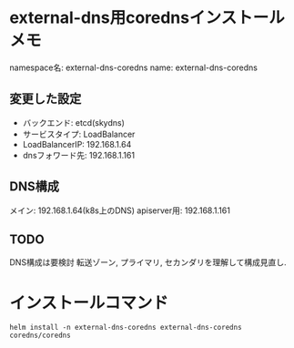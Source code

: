 # external-dns用corednsインストールメモ
namespace名: external-dns-coredns
name: external-dns-coredns


## 変更した設定
- バックエンド: etcd(skydns)
- サービスタイプ: LoadBalancer
- LoadBalancerIP: 192.168.1.64
- dnsフォワード先: 192.168.1.161

## DNS構成
メイン: 192.168.1.64(k8s上のDNS)
apiserver用: 192.168.1.161

## TODO
DNS構成は要検討
転送ゾーン, プライマリ, セカンダリを理解して構成見直し.

# インストールコマンド
```
helm install -n external-dns-coredns external-dns-coredns coredns/coredns
```


